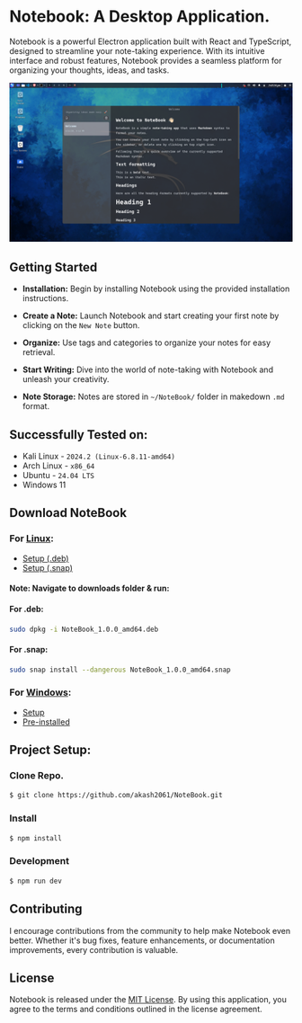 # Notebook: A Desktop Application.

Notebook is a powerful Electron application built with React and TypeScript, designed to streamline your note-taking experience. With its intuitive interface and robust features, Notebook provides a seamless platform for organizing your thoughts, ideas, and tasks.

![Demo](.github-assets/Demo3.png)

## Getting Started

+ **Installation:** Begin by installing Notebook using the provided installation instructions.

+ **Create a Note:** Launch Notebook and start creating your first note by clicking on the `New Note` button.

+ **Organize:** Use tags and categories to organize your notes for easy retrieval.

+ **Start Writing:** Dive into the world of note-taking with Notebook and unleash your creativity.

+ **Note Storage:** Notes are stored in `~/NoteBook/` folder in makedown `.md` format.

## Successfully Tested on:
+ Kali Linux - `2024.2 (Linux-6.8.11-amd64)`
+ Arch Linux - `x86_64`
+ Ubuntu - `24.04 LTS`
+ Windows 11 

## Download NoteBook
### For [Linux](https://github.com/akash2061/NoteBook/releases/tag/v1.0.0-Linux): 
+ [Setup (.deb)](https://github.com/akash2061/NoteBook/releases/download/v1.0.0-Linux/NoteBook_1.0.0_amd64.deb) 
+ [Setup (.snap)](https://github.com/akash2061/NoteBook/releases/download/v1.0.0-Linux/NoteBook_1.0.0_amd64.snap) 
#### Note: Navigate to downloads folder & run:
#### For .deb:
```bash
sudo dpkg -i NoteBook_1.0.0_amd64.deb 
```
#### For .snap:
```bash
sudo snap install --dangerous NoteBook_1.0.0_amd64.snap
```
### For [Windows](https://github.com/akash2061/NoteBook/releases/tag/v1.0.0): 
+ [Setup](https://github.com/akash2061/NoteBook/releases/download/v1.0.0/notebook-1.0.0-setup.exe)
+ [Pre-installed]()

## Project Setup:

### Clone Repo.

```bash
$ git clone https://github.com/akash2061/NoteBook.git
```
### Install
```bash
$ npm install
```

### Development

```bash
$ npm run dev
```


## Contributing

I encourage contributions from the community to help make Notebook even better. Whether it's bug fixes, feature enhancements, or documentation improvements, every contribution is valuable.

## License
Notebook is released under the [MIT License](LICENSE). By using this application, you agree to the terms and conditions outlined in the license agreement.